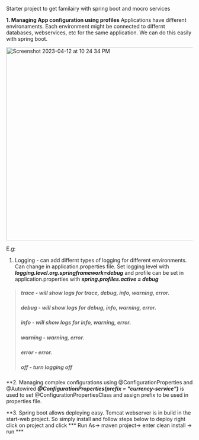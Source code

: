 Starter project to get familairy with spring boot and mocro services

**1. Managing App configuration using profiles**
Applications have different environaments. Each environment might be connected to differnt databases, webservices, etc for the same application. We can do this easily with spring boot.

<img width="522" alt="Screenshot 2023-04-12 at 10 24 34 PM" src="https://user-images.githubusercontent.com/23514932/231661490-378fc95b-3bb7-4eed-89a0-f56cbfaf65ae.png">

E.g:
1. Logging - can add differnt types of logging for different environments. Can change in application.properties file. Set logging level with ***logging.level.org.springframework=debug*** and profile can be set in application.properties with ***spring.profiles.active = debug***



>##### trace - will show logs for trace, debug, info, warning, error.
>##### debug - will show logs for debug, info, warning, error.
>##### info - will show logs for info, warning, error.
>##### warning - warning, error.
>##### error - error.
>##### off - turn logging off


**2. Managing complex configurations using @ConfigurationProperties and @Autowired
     ***@ConfigurationProperties(prefix = "currency-service")*** is used to set @ConfigurationPropertiesClass and assign prefix to be used in properties file.


**3. Spring boot allows deploying easy. Tomcat webserver is in build in the start-web project. So simply install and follow steps below to deploy
     right click on project and click *** Run As-> maven project-> enter clean install -> run ***
     
     